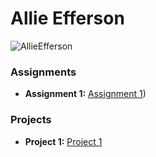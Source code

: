 # Allie Efferson
![AllieEfferson](https://github.com/user-attachments/assets/3367aab9-19d5-4f80-a574-1801f7e20b82)

### Assignments 
- **Assignment 1:** [Assignment 1](http://127.0.0.1:5500/Index.html))
### Projects 
- **Project 1:** [Project 1](./Assignments/Assignment_Html.pdf)

